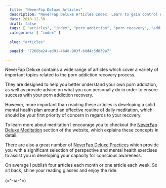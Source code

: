 ```yaml
---
  title: "NeverFap Deluxe Articles"
  description: "NeverFap Deluxe Articles Index. Learn to gain control over your porn addiction through our context and practice artices."
  date: 2018-12-30
  draft: false
  tags: [ "articles", "index", "porn addiction", "porn recovery", "addiction recovery", "addiction", "awareness", "nofap", "neverfap", "neverfap deluxe" ]
  categories: [ "index" ]
  
  slug: "articles"

  pageId: "7268ba24-ed01-464d-983f-b8d4c5d839a7"

---
```


NeverFap Deluxe contains a wide range of articles which cover a variety of important topics related to the porn addiction recovery process.

They are designed to help you better understand your own porn addiction, as well as provide advice on what you can personally do in order to ensure success with your porn addiction recovery. 

However, more important than reading these articles is developing a solid mental health plan around an effective routine of daily meditation, which should be your first priority of concern in regards to your recovery.

To learn more about meditation I encourage you to checkout the <a class="link" href="https://neverfapdeluxe.com/meditation">NeverFap Deluxe Meditation</a> section of the website, which explains these concepts in detail.

There are also a great number of <a class="link" href="https://neverfapdeluxe.com/practices">NeverFap Deluxe Practices</a> which provide you with a significant selection of perspective and mental health exercises to assist you in developing your capacity for conscious awareness.

On average I publish four articles each month or one article each week. So sit back, shine your reading glasses and enjoy the ride. 

(=^･ω･^=)

<!-- Here subsides a complete list of all of the contextual articles here on my amazingly useful website, NeverFap Deluxe!

If instead if you're looking for a more structured approach towards addressing your porn addiction, then I recommend checking out our <a class="link" href="https://neverfapdeluxe.com/courses">NeverFap Deluxe Courses</a> section!

If however you were interested in browsing our complete list of mental health practices here on NeverFap Deluxe, please check out the suitably-named <a class="link" href="https://neverfapdeluxe.com/practices">NeverFap Deluxe Practices</a> page. -->

<!-- You may sort articles by latest or category. -->

